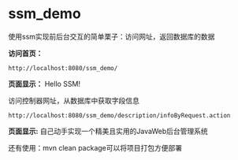 # ssm_demo
使用ssm实现前后台交互的简单栗子：访问网址，返回数据库的数据

**访问首页：**
```
http://localhost:8080/ssm_demo/
```
**页面显示：**
Hello SSM!

访问控制器网址，从数据库中获取字段信息
```
http://localhost:8080/ssm_demo/description/infoByRequest.action
```
**页面显示:**
自己动手实现一个精美且实用的JavaWeb后台管理系统

还有使用：mvn clean package可以将项目打包方便部署
